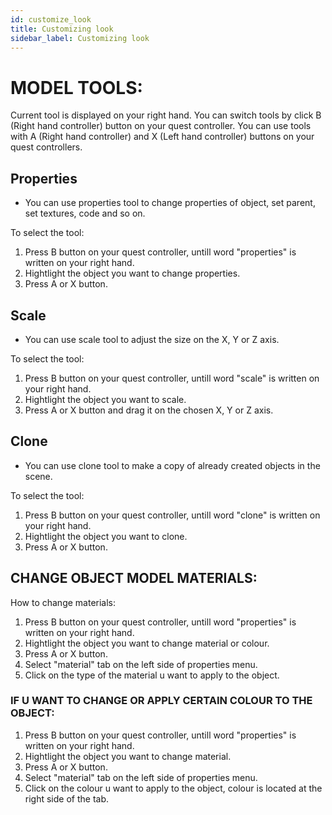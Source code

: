 ```yaml
---
id: customize_look
title: Customizing look
sidebar_label: Customizing look
---
```

# MODEL TOOLS:

Current tool is displayed on your right hand.
You can switch tools by click B (Right hand controller) button on your quest controller. 
You can use tools with A (Right hand controller) and X (Left hand controller) buttons on your quest controllers.

## Properties 
- You can use properties tool to change properties of object, set parent, set textures, code and so on.

To select the tool:

1. Press B button on your quest controller, untill word "properties" is written on your right hand.
2. Hightlight the object you want to change properties.
3. Press A or X button. 

## Scale
 - You can use scale tool to adjust the size on the X, Y or Z axis. 
 
To select the tool:
1. Press B button on your quest controller, untill word "scale" is written on your right hand.
2. Hightlight the object you want to scale.
3. Press A or X button and drag it on the chosen X, Y or Z axis.  

## Clone 
- You can use clone tool to make a copy of already created objects in the scene.

To select the tool:

1. Press B button on your quest controller, untill word "clone" is written on your right hand.
2. Hightlight the object you want to clone.
3. Press A or X button.

## CHANGE OBJECT MODEL MATERIALS:


How to change materials:
1. Press B button on your quest controller, untill word "properties" is written on your right hand.
2. Hightlight the object you want to change material or colour.
3. Press A or X button. 
4. Select "material" tab on the left side of properties menu.
5. Click on the type of the material u want to apply to the object.

### IF U WANT TO CHANGE OR APPLY CERTAIN COLOUR TO THE OBJECT:

1. Press B button on your quest controller, untill word "properties" is written on your right hand.
2. Hightlight the object you want to change material.
3. Press A or X button. 
4. Select "material" tab on the left side of properties menu.
5. Click on the colour u want to apply to the object, colour is located at the right side of the tab.